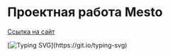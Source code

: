 # Проектная работа Mesto

[Ссылка на сайт](https://davudgan.github.io/mesto-project-ff/)

[![Typing SVG](https://readme-typing-svg.herokuapp.com?font=Fira+Code&pause=99&center=true&multiline=true&random=false&width=435&lines=%D0%9A%D0%B0%D0%BA%D0%BE%D0%B9+%D0%BA%D1%80%D1%83%D1%82%D0%BE%D0%B9+%D1%81%D0%B0%D0%B9%D1%82!;%D0%A1%D0%BF%D0%B0%D1%81%D0%B8%D0%B1%D0%BE!)](https://git.io/typing-svg)